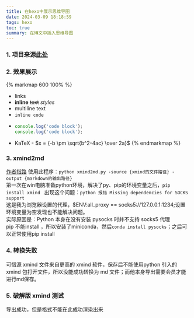 ```yaml
---
title: 在hexo中展示思维导图
date: 2024-03-09 18:18:59
tags: hexo
toc: true
summary: 在博文中插入思维导图
---
```

### 1. 项目来源[此处](https://github.com/maxchang3/hexo-markmap)
### 2. 效果展示

{% markmap 600 100% %}
- links
- **inline** ~~text~~ *styles*
- multiline
  text
- `inline code`
- ```js
  console.log('code block');
  console.log('code block');
  ```
- KaTeX - $x = {-b \pm \sqrt{b^2-4ac} \over 2a}$
{% endmarkmap %}


### 3. xmind2md

[作者指路](https://github.com/EXKulo/xmind_markdown_converter)
使用此程序：`python xmind2md.py -source {xmind的文件路径} -output {markdown的输出路径}` \
第一次在win电脑准备python环境，解决了py、pip的环境变量之后，`pip install xmind ` 出现这个问题：`python 报错 Missing dependencies for SOCKS support` \
这是我为浏览器设置的代理，$ENV:all_proxy == socks5://127.0.0.1:1234;设置环境变量为空发现也不能解决问题。 \
实际原因是：Python 本身在没有安装 pysocks 时并不支持 socks5 代理 \
pip 不能install ，所以安装了miniconda，然后`conda install pysocks`；之后可以正常使用pip install

### 4. 转换失败

可惜源 xmind 文件来自更高的 xmind 软件，保存后不能使用python 引入的 xmind 包打开文件，所以没能成功转换为 md 文件；而他本身导出需要会员才能进行md保存。

### 5. 破解版 xmind 测试

导出成功，但是格式不能在此成功渲染出来
